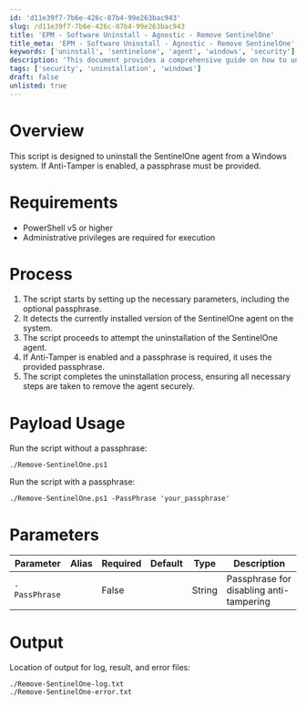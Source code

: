 ```yaml
---
id: 'd11e39f7-7b6e-426c-87b4-99e263bac943'
slug: /d11e39f7-7b6e-426c-87b4-99e263bac943
title: 'EPM - Software Uninstall - Agnostic - Remove SentinelOne'
title_meta: 'EPM - Software Uninstall - Agnostic - Remove SentinelOne'
keywords: ['uninstall', 'sentinelone', 'agent', 'windows', 'security']
description: 'This document provides a comprehensive guide on how to uninstall the SentinelOne agent from a Windows system, including requirements, process steps, and usage examples. It also addresses the need for a passphrase if Anti-Tamper is enabled during the uninstallation.'
tags: ['security', 'uninstallation', 'windows']
draft: false
unlisted: true
---
```


# Overview
This script is designed to uninstall the SentinelOne agent from a Windows system. If Anti-Tamper is enabled, a passphrase must be provided.

# Requirements
- PowerShell v5 or higher
- Administrative privileges are required for execution

# Process
1. The script starts by setting up the necessary parameters, including the optional passphrase.
2. It detects the currently installed version of the SentinelOne agent on the system.
3. The script proceeds to attempt the uninstallation of the SentinelOne agent.
4. If Anti-Tamper is enabled and a passphrase is required, it uses the provided passphrase.
5. The script completes the uninstallation process, ensuring all necessary steps are taken to remove the agent securely.

# Payload Usage
Run the script without a passphrase:
```
./Remove-SentinelOne.ps1
```
Run the script with a passphrase:
```
./Remove-SentinelOne.ps1 -PassPhrase 'your_passphrase'
```

# Parameters

| Parameter      | Alias | Required | Default | Type   | Description                            |
|----------------|-------|----------|---------|--------|----------------------------------------|
| `-PassPhrase`  |       | False    |         | String | Passphrase for disabling anti-tampering |

# Output
Location of output for log, result, and error files:
```
./Remove-SentinelOne-log.txt
./Remove-SentinelOne-error.txt
```
